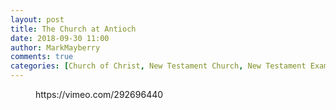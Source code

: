 ```yaml
---
layout: post
title: The Church at Antioch
date: 2018-09-30 11:00
author: MarkMayberry
comments: true
categories: [Church of Christ, New Testament Church, New Testament Examples, Pattern, Video, Sermon]
---
```

<!-- wp:core-embed/vimeo {"url":"https://vimeo.com/292696440","type":"video","providerNameSlug":"vimeo","className":"wp-has-aspect-ratio wp-embed-aspect-4-3"} -->
<figure class="wp-block-embed-vimeo wp-block-embed is-type-video is-provider-vimeo wp-has-aspect-ratio wp-embed-aspect-4-3"><div class="wp-block-embed__wrapper">
https://vimeo.com/292696440
</div></figure>
<!-- /wp:core-embed/vimeo -->
